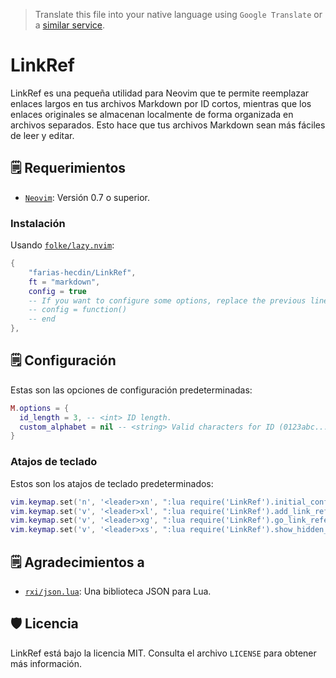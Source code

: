 > Translate this file into your native language using `Google Translate` or a [similar service](https://immersivetranslate.com).

# LinkRef

LinkRef es una pequeña utilidad para Neovim que te permite reemplazar enlaces largos en tus archivos Markdown por ID cortos, mientras que los enlaces originales se almacenan localmente de forma organizada en archivos separados. Esto hace que tus archivos Markdown sean más fáciles de leer y editar.

## 🗒️ Requerimientos

* [`Neovim`](https://github.com/neovim/neovim): Versión 0.7 o superior.

### Instalación

Usando [`folke/lazy.nvim`](https://github.com/folke/lazy.nvim):

```lua
{
    "farias-hecdin/LinkRef",
    ft = "markdown",
    config = true
    -- If you want to configure some options, replace the previous line with:
    -- config = function()
    -- end
},
```

## 🗒️ Configuración

Estas son las opciones de configuración predeterminadas:

```lua
M.options = {
  id_length = 3, -- <int> ID length.
  custom_alphabet = nil -- <string> Valid characters for ID (0123abc...).
}
```

### Atajos de teclado

Estos son los atajos de teclado predeterminados:

```lua
vim.keymap.set('n', '<leader>xn', ":lua require('LinkRef').initial_config()<CR>", opts)
vim.keymap.set('v', '<leader>xl', ":lua require('LinkRef').add_link_reference()<CR>", opts)
vim.keymap.set('v', '<leader>xg', ":lua require('LinkRef').go_link_reference()<CR>", opts)
vim.keymap.set('v', '<leader>xs', ":lua require('LinkRef').show_hidden_link()<CR>", opts)
```

## 🗒️ Agradecimientos a

* [`rxi/json.lua`](https://github.com/rxi/json.lua): Una biblioteca JSON para Lua.

## 🛡️ Licencia

LinkRef está bajo la licencia MIT. Consulta el archivo `LICENSE` para obtener más información.
